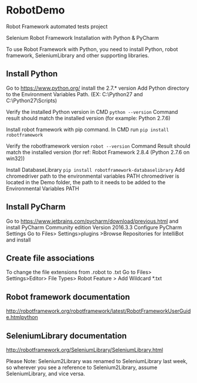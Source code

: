 # RobotDemo
Robot Framework automated tests project


Selenium Robot Framework Installation with Python & PyCharm

To use Robot Framework with Python, you need to install Python, robot framework, SeleniumLibrary and other supporting libraries.


## Install Python
Go to  https://www.python.org/  install the 2.7.* version
Add Python directory to the Environment Variables Path. (EX: C:\Python27 and C:\Python27\Scripts)


Verify the installed Python version in CMD
`python --version`
Command result should match the installed version (for example: Python 2.7.6)

Install robot framework with pip command. In CMD run
`pip install robotframework`

Verify the  robotframework version
`robot --version`
Command Result should match the installed version (for ref: Robot Framework 2.8.4 (Python 2.7.6 on win32))


Install DatabaseLibrary
`pip install robotframework-databaselibrary`
Add chromedriver path to the environmental variables PATH
chromedriver is located in the Demo folder, the path to it needs to be added to the Environmental Variables  PATH


## Install PyCharm
Go to https://www.jetbrains.com/pycharm/download/previous.html and install PyCharm Community edition Version 2016.3.3
Configure PyCharm Settings
Go to Files> Settings>plugins >Browse Repositories for IntelliBot and install


##  Create file associations
To change the file extensions  from  .robot  to .txt
Go to Files> Settings>Editor> File Types> Robot Feature > Add Wildcard *.txt


## Robot framework documentation

http://robotframework.org/robotframework/latest/RobotFrameworkUserGuide.htmlpython 


## SeleniumLibrary documentation

http://robotframework.org/SeleniumLibrary/SeleniumLibrary.html

Please Note: Selenium2Library was renamed to SeleniumLibrary last week, so wherever you see a reference to Selenium2Library, assume SeleniumLibrary, and vice versa.
